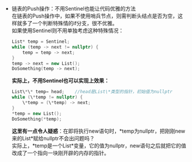 - 链表的Push操作：不用Sentinel也能让代码优雅的方法	
  在链表的Push操作中，如果不使用哨兵节点，则需判断头结点是否为空，这样就多了一个判断特殊情的if分支，很不优雅。  
  如果使用Sentinel则不用单独考虑这种特殊情况：  
  ```c++
  List* temp = Sentinel;
  while (temp -> next != nullptr) {
      temp = temp -> next;
  }
  temp -> next = new List();
  DoSomething(temp -> next);
  ```
  **实际上，不用Sentinel也可以实现上效果：**  
  ```c++
  List\*\* temp= head;    //head是List\*类型的指针，初始值为nullptr
  while (\*temp != nullptr) {
      \*temp = (\*temp) -> next;
  }
  *temp = new List();
  DoSomething(*temp);
  ```
  **这里有一点令人疑惑**：在即将执行new语句时，\*temp为nullptr，把刚刚new来的List\*赋给nullptr不会出问题吗？  
  实际上，\*temp是一个List\*变量，它的值为nullptr，new语句之后就把它的值改成了一个指向一块刚开辟的内存的指针。
